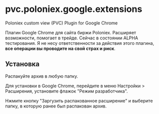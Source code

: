 # pvc.poloniex.google.extensions
Poloniex custom view (PVC) Plugin for Google Chrome

Плагин Google Chrome для сайта биржи Poloniex. Расширяет возможности, помогает в трейде. Сейчас в состоянии ALPHA тестирования. 
Я не несу ответственности за действия этого плагина, <b>все операции вы проводите на свой страх и риск</b>.

<h2>Установка</h2>

Распакуйте архив в любую папку.

Для установки в Google Chrome, перейдите в меню Настройки > Расширения, установите флажок "Режим разработчика". 

Нжмите кнопку "Заргузить распакованное расширение" и выберите папку, в которую ранее был распакован архив.
